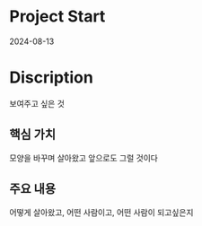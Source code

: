 # Project Start

2024-08-13

# Discription

보여주고 싶은 것

## 핵심 가치

모양을 바꾸며 살아왔고 앞으로도 그럴 것이다

## 주요 내용

어떻게 살아왔고, 어떤 사람이고, 어떤 사람이 되고싶은지
